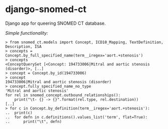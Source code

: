 django-snomed-ct
====================

Django app for queering SNOMED CT database.

*Simple functionality:*

    > from snomed_ct.models import Concept, ICD10_Mapping, TextDefinition, Description, ISA
    > concepts = Concept.by_full_specified_name(term__iregex='aort.+stenosis')
    > concepts
    <ConceptQuerySet [<Concept: 194733006|Mitral and aortic stenosis (disorder)>, [..]
    > concept = Concept.by_id(194733006)
    > concept
    194733006|Mitral and aortic stenosis (disorder)
    > concept.fully_specified_name_no_type
    'Mitral and aortic stenosis'
    for rel in snomed_concept.outbound_relationships():
        print("\t- {} -> {}".format(rel.type, rel.destination))
    [..]
    > for c in Concept.by_definition(term__iregex='aort.+stenosis'):
    ..  print(c)
    ..  for defn in c.definitions().values_list('term', flat=True):
    ..      print("\t", defn)    
        
